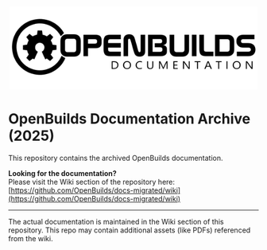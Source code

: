 <p align="center">
  <img src="logo.svg" alt="OpenBuilds Logo" width="500">
</p>

#  OpenBuilds Documentation Archive (2025)

This repository contains the archived OpenBuilds documentation.

**Looking for the documentation?**  
Please visit the Wiki section of the repository here:  
[https://github.com/OpenBuilds/docs-migrated/wiki](https://github.com/OpenBuilds/docs-migrated/wiki)

---

The actual documentation is maintained in the Wiki section of this repository. This repo may contain additional assets (like PDFs) referenced from the wiki.
